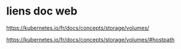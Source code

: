 # liens doc web

https://kubernetes.io/fr/docs/concepts/storage/volumes/


https://kubernetes.io/fr/docs/concepts/storage/volumes/#hostpath